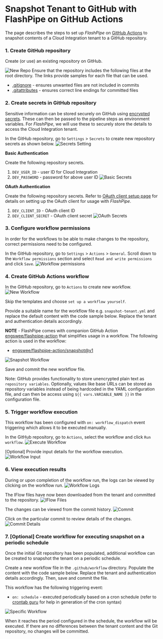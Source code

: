 # Snapshot Tenant to GitHub with FlashPipe on GitHub Actions
The page describes the steps to set up _FlashPipe_ on [GitHub Actions](https://github.com/features/actions) to snapshot contents of a Cloud Integration tenant to a GitHub repository.

### 1. Create GitHub repository
Create (or use) an existing repository on GitHub.

![New Repo](images/setup/git-sync/01_new_repo.png)
Ensure that the repository includes the following files at the root directory. The links provide samples for each file that can be used.

- [.gitignore](https://github.com/engswee/flashpipe-demo/blob/github-actions-snapshot/.gitignore) - ensures unwanted files are not included in commits
- [.gitattributes](https://github.com/engswee/flashpipe-demo/blob/github-actions-snapshot/.gitattributes) - ensures correct line endings for committed files

### 2. Create secrets in GitHub repository
Sensitive information can be stored securely on GitHub using [encrypted secrets](https://docs.github.com/en/actions/reference/encrypted-secrets). These can then be passed to the pipeline steps as environment variables. For _FlashPipe_, we will use these to securely store the details to access the Cloud Integration tenant.

In the GitHub repository, go to `Settings` > `Secrets` to create new repository secrets as shown below.
![Secrets Setting](images/setup/github-actions/05a_secrets.png)

**Basic Authentication**

Create the following repository secrets.
1. `DEV_USER_ID` - user ID for Cloud Integration
2. `DEV_PASSWORD` - password for above user ID
   ![Basic Secrets](images/setup/github-actions/05b_basic_secrets.png)

**OAuth Authentication**

Create the following repository secrets. Refer to [OAuth client setup page](oauth_client.md) for details on setting up the OAuth client for usage with _FlashPipe_.
1. `DEV_CLIENT_ID` - OAuth client ID
2. `DEV_CLIENT_SECRET` - OAuth client secret
   ![OAuth Secrets](images/setup/github-actions/05c_oauth_secrets.png)

### 3. Configure workflow permissions
In order for the workflows to be able to make changes to the repository, correct permissions need to be configured.

In the GitHub repository, go to `Settings` > `Actions` > `General`. Scroll down to the `Workflow permissions` section and select `Read and write permissions` and click `Save`.
![Workflow permissions](images/setup/git-sync/03c_workflow_permissions.png)

### 4. Create GitHub Actions workflow
In the GitHub repository, go to `Actions` to create new workflow.
![New Workflow](images/setup/git-sync/03a_new_workflow.png)

Skip the templates and choose `set up a workflow yourself`.

Provide a suitable name for the workflow file e.g. `snapshot-tenant.yml` and replace the default content with the code sample below. Replace the tenant and authentication details accordingly.

**NOTE** - FlashPipe comes with companion GitHub Action [engswee/flashpipe-action](https://github.com/engswee/flashpipe-action) that simplifies usage in a workflow. The following action is used in the workflow:
- [engswee/flashpipe-action/snapshot@v1](https://github.com/engswee/flashpipe-action#snapshot)

![Snapshot Workflow](images/setup/snapshot/03b_snapshot_workflow.png)

<script src="https://gist.github.com/engswee/a3b0fd5072a916bea6a14085f383f667.js"></script>

Save and commit the new workflow file.

Note: GitHub provides functionality to store unencrypted plain text as `repository variables`. Optionally, values like base URLs can be stored as repository variables instead of being hardcoded in the YAML configuration file, and can then be access using `${{ vars.VARIABLE_NAME }}` in the configuration file.

### 5. Trigger workflow execution
This workflow has been configured with `on: workflow_dispatch` event triggering which allows it to be executed manually.

In the GitHub repository, go to `Actions`, select the workflow and click `Run workflow`.
![Execute Workflow](images/setup/snapshot/04a_run_workflow.png)

[Optional] Provide input details for the workflow execution.
![Workflow Input](images/setup/snapshot/04b_workflow_input.png)

### 6. View execution results
During or upon completion of the workflow run, the logs can be viewed by clicking on the workflow run.
![Workflow Logs](images/setup/snapshot/05a_logs.png)

The IFlow files have now been downloaded from the tenant and committed to the repository.
![IFlow Files](images/setup/snapshot/05b_iflow_files.png)

The changes can be viewed from the commit history.
![Commit](images/setup/snapshot/05c_commits.png)

Click on the particular commit to review details of the changes.
![Commit Details](images/setup/snapshot/05d_commit_details.png)

### 7. [Optional] Create workflow for executing snapshot on a periodic schedule
Once the initial Git repository has been populated, additional workflow can be created to snapshot the tenant on a periodic schedule.

Create a new workflow file in the `.github/workflow` directory. Populate the content with the code sample below. Replace the tenant and authentication details accordingly. Then, save and commit the file.
<script src="https://gist.github.com/engswee/541e951ca7aaec16fcc5deea3e290504.js"></script>

This workflow has the following triggering event:
- `on: schedule` - executed periodically based on a cron schedule (refer to [crontab guru](https://crontab.guru) for help in generation of the cron syntax)

![Specific Workflow](images/setup/snapshot/06a_snapshot_specific_workflow.png)

When it reaches the period configured in the schedule, the workflow will be executed. If there are no differences between the tenant content and the Git repository, no changes will be committed.